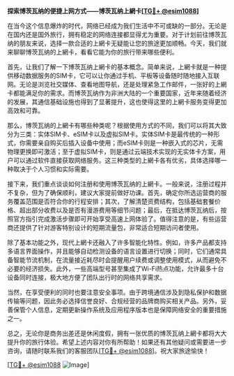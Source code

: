 **探索博茨瓦纳的便捷上网方式——博茨瓦纳上網卡[[TG💪+ @esim1088](https://t.me/s/esim1088)]**

在当今这个信息爆炸的时代，网络已经成为我们生活中不可或缺的一部分。无论是在国内还是国外旅行，拥有稳定的网络连接都显得尤为重要。对于计划前往博茨瓦纳的朋友来说，选择一款合适的上網卡无疑能让您的旅途更加顺畅。今天，我们就来聊聊博茨瓦纳的上網卡，看看它能为你的旅行带来哪些便利。

首先，让我们了解一下博茨瓦纳上網卡的基本概念。简单来说，上網卡就是一种提供移动数据服务的SIM卡，它可以让你通过手机、平板等设备随时随地接入互联网。无论是浏览社交媒体、查看地图导航，还是处理紧急工作邮件，一张好的上網卡都能满足你的需求。而博茨瓦纳作为非洲大陆的一个重要国家，近年来随着经济的发展，其通信基础设施也得到了显著提升，这也使得这里的上網卡服务变得更加高效和可靠。

那么，博茨瓦纳的上網卡有哪些种类呢？根据使用方式的不同，我们可以将其大致分为三类：实体SIM卡、eSIM卡以及虚拟SIM卡。实体SIM卡是最传统的一种形式，你需要亲自购买后插入设备中使用；而eSIM卡则是一种嵌入式的芯片，无需物理更换即可激活；至于虚拟SIM卡，则是通过云端技术实现的无实体卡方案，用户可以通过软件直接获取网络服务。这三种类型的上網卡各有优劣，具体选择哪一种取决于个人习惯和实际需要。

接下来，我们重点谈谈如何注册和使用博茨瓦纳的上網卡。一般来说，注册过程并不复杂，但为了确保顺利，建议大家提前做好功课。首先，确定你所选运营商的服务覆盖范围是否符合你的行程安排；其次，了解清楚资费结构，包括基础套餐价格、超出部分收费以及是否有漫游费用等细节问题；最后，在抵达博茨瓦纳后，按照官方指引完成激活步骤即可开始享受高速上网体验了。值得注意的是，有些运营商还提供了针对游客特别设计的短期流量包，非常适合短期访问者使用。

除了基本功能之外，现代上網卡还融入了许多智能化特性。例如，许多产品都支持多语言界面操作，并且能够自动检测设备的语言设置进行切换；同时，它们通常具备智能节流机制，在流量接近耗尽时会提醒用户续费或调整使用模式，从而避免不必要的经济损失。此外，一些高端型号甚至集成了Wi-Fi热点功能，允许最多十台设备同时连接，极大地方便了团队出行时的网络共享需求。

当然，在享受便利的同时也要注意安全事项。由于跨境通信涉及到隐私保护和数据传输等问题，因此务必选择信誉良好、合规经营的品牌商购买相关产品。另外，妥善保管个人信息，定期更新操作系统及应用程序版本也是保障网络安全的重要措施之一。

总之，无论你是商务出差还是休闲度假，拥有一张优质的博茨瓦纳上網卡都将大大提升你的旅行体验。希望上述内容对你有所帮助！如果还有其他疑问或需要进一步咨询，请随时联系我们的客服团队[[TG💪+ @esim1088](https://t.me/s/esim1088)]。祝大家旅途愉快！

[[TG💪+ @esim1088](https://t.me/s/esim1088) ![Image](https://i.postimg.cc/4NQfJmqS/Snipaste-2025-05-13-00-14-12.png)]